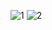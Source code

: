 ![1](https://github.com/user-attachments/assets/b5297815-f92d-449a-b1d6-d033fd37fdb1)
![2](https://github.com/user-attachments/assets/f59a89ba-17aa-4a25-a11a-504c58fe9b05)
